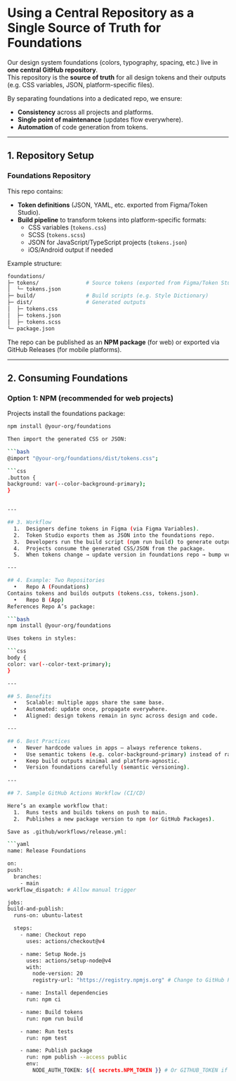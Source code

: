 # Using a Central Repository as a Single Source of Truth for Foundations

Our design system foundations (colors, typography, spacing, etc.) live in **one central GitHub repository**.  
This repository is the **source of truth** for all design tokens and their outputs (e.g. CSS variables, JSON, platform-specific files).  

By separating foundations into a dedicated repo, we ensure:
- **Consistency** across all projects and platforms.
- **Single point of maintenance** (updates flow everywhere).
- **Automation** of code generation from tokens.

---

## 1. Repository Setup

### Foundations Repository
This repo contains:
- **Token definitions** (JSON, YAML, etc. exported from Figma/Token Studio).  
- **Build pipeline** to transform tokens into platform-specific formats:
  - CSS variables (`tokens.css`)
  - SCSS (`tokens.scss`)
  - JSON for JavaScript/TypeScript projects (`tokens.json`)
  - iOS/Android output if needed  

Example structure:

  ```bash
foundations/
├─ tokens/               # Source tokens (exported from Figma/Token Studio)
│  └─ tokens.json
├─ build/                # Build scripts (e.g. Style Dictionary)
├─ dist/                 # Generated outputs
│  ├─ tokens.css
│  ├─ tokens.json
│  ├─ tokens.scss
└─ package.json
  ```


The repo can be published as an **NPM package** (for web) or exported via GitHub Releases (for mobile platforms).

---

## 2. Consuming Foundations

### Option 1: NPM (recommended for web projects)
Projects install the foundations package:

  ```bash
npm install @your-org/foundations

Then import the generated CSS or JSON:

  ```bash
@import "@your-org/foundations/dist/tokens.css";

  ```css
.button {
  background: var(--color-background-primary);
}


---

## 3. Workflow
	1.	Designers define tokens in Figma (via Figma Variables).
	2.	Token Studio exports them as JSON into the foundations repo.
	3.	Developers run the build script (npm run build) to generate outputs for each platform.
	4.	Projects consume the generated CSS/JSON from the package.
	5.	When tokens change → update version in foundations repo → bump version in consuming projects.

---

## 4. Example: Two Repositories
	•	Repo A (Foundations)
Contains tokens and builds outputs (tokens.css, tokens.json).
	•	Repo B (App)
References Repo A’s package:

  ```bash
npm install @your-org/foundations

Uses tokens in styles:

  ```css
body {
  color: var(--color-text-primary);
}

---

## 5. Benefits
	•	Scalable: multiple apps share the same base.
	•	Automated: update once, propagate everywhere.
	•	Aligned: design tokens remain in sync across design and code.

---

## 6. Best Practices
	•	Never hardcode values in apps – always reference tokens.
	•	Use semantic tokens (e.g. color-background-primary) instead of raw colors.
	•	Keep build outputs minimal and platform-agnostic.
	•	Version foundations carefully (semantic versioning).
    
---

## 7. Sample GitHub Actions Workflow (CI/CD)

Here’s an example workflow that:
	1.	Runs tests and builds tokens on push to main.
	2.	Publishes a new package version to npm (or GitHub Packages).

Save as .github/workflows/release.yml:

  ```yaml
name: Release Foundations

on:
  push:
    branches:
      - main
  workflow_dispatch: # Allow manual trigger

jobs:
  build-and-publish:
    runs-on: ubuntu-latest

    steps:
      - name: Checkout repo
        uses: actions/checkout@v4

      - name: Setup Node.js
        uses: actions/setup-node@v4
        with:
          node-version: 20
          registry-url: "https://registry.npmjs.org" # Change to GitHub Packages if needed

      - name: Install dependencies
        run: npm ci

      - name: Build tokens
        run: npm run build

      - name: Run tests
        run: npm test

      - name: Publish package
        run: npm publish --access public
        env:
          NODE_AUTH_TOKEN: ${{ secrets.NPM_TOKEN }} # Or GITHUB_TOKEN if publishing to GitHub Packages